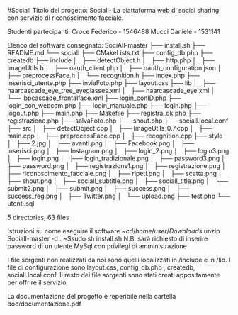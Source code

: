 #Sociall
Titolo del progetto: Sociall- La piattaforma web di social sharing con servizio di riconoscimento facciale.

Studenti partecipanti:
Croce Federico - 1546488
Mucci Daniele - 1531141

Elenco del software consegnato:
SociAll-master
├── install.sh
├── README.md
└── sociall
    ├── CMakeLists.txt
    ├── config_db.php
    ├── createdb
    ├── include
    │   ├── detectObject.h
    │   ├── http.php
    │   ├── ImageUtils.h
    │   ├── oauth_client.php
    │   ├── oauth_configuration.json
    │   ├── preprocessFace.h
    │   └── recognition.h
    ├── index.php
    ├── inserisci_utente.php
    ├── inviaFoto.php
    ├── layout.css
    ├── lib
    │   ├── haarcascade_eye_tree_eyeglasses.xml
    │   ├── haarcascade_eye.xml
    │   └── lbpcascade_frontalface.xml
    ├── login_conID.php
    ├── login_con_webcam.php
    ├── login_manuale.php
    ├── login.php
    ├── logout.php
    ├── main.php
    ├── Makefile
    ├── registra_ok.php
    ├── registrazione.php
    ├── salvaFoto.php
    ├── shout.php
    ├── sociall.local.conf
    ├── src
    │   ├── detectObject.cpp
    │   ├── ImageUtils_0.7.cpp
    │   ├── main.cpp
    │   ├── preprocessFace.cpp
    │   ├── recognition.cpp
    ├── style
    │   ├── 2.jpg
    │   ├── avanti.png
    │   ├── Facebook.png
    │   ├── inserisci.png
    │   ├── Instagram.png
    │   ├── login_2.png
    │   ├── login3.png
    │   ├── login.png
    │   ├── login_tradizionale.png
    │   ├── password3.png
    │   ├── password.png
    │   ├── registrazione1.png
    │   ├── registrazione.png
    │   ├── riconoscimento_facciale.png
    │   ├── ripeti.png
    │   ├── scatta.png
    │   ├── shout.png
    │   ├── sociall_subtitle.png
    │   ├── sociall_title.png
    │   ├── submit2.png
    │   ├── submit.png
    │   ├── success.png
    │   ├── success_reg.png
    │   ├── Twitter.png
    │   └── upload.png
    ├── test.php
    └── utenti.sql

5 directories, 63 files

Istruzioni su come eseguire il software
~$cd /home/user/Downloads
~$unzip Sociall-master -d .
~$sudo sh install.sh
N.B. sarà richiesto di inserire password di un utente MySql con privilegi di amministrazione

I file sorgenti non realizzati da noi sono quelli localizzati in /include e in /lib.
I file di configurazione sono layout.css, config_db.php , createdb, sociall.local.conf.
Il resto dei file sorgenti sono stati creati appositamente per offrire il servizio. 


La documentazione del progetto è reperibile nella cartella doc/documentazione.pdf
